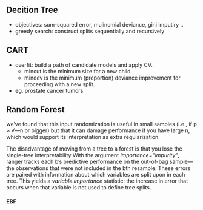 ## Decition Tree
- objectives: sum-squared error, mulinomial deviance, gini imputiry .. 
- greedy search: construct splits sequentially and recursively

## CART
- overfit: build a path of candidate models and apply CV.
  - mincut is the minimum size for a new child. 
  - mindev is the minimum (proportion) deviance improvement for proceeding with a new split.
- eg. prostate cancer tumors


## Random Forest
we’ve found that this input randomization is useful in small samples (i.e., if p ≈ √—n or bigger) but that it can damage performance if you have large n, which would support its interpretation as extra regularization.

The disadvantage of moving from a tree to a forest is that you lose the single-tree interpretability
With the argument *importance="impurity"*, ranger tracks each b’s predictive performance on the out-of-bag sample—the observations that were not included in the bth resample. These errors are paired with information about which variables are split upon in each tree. This yields a *variable.importance* statistic: the increase in error that occurs when that variable is not used to define tree splits.

#### EBF

